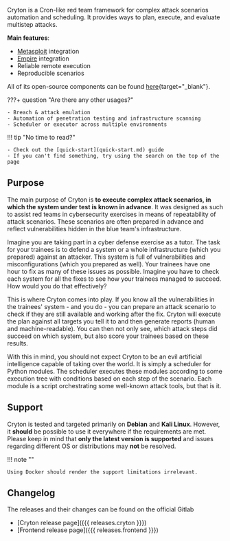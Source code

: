 Cryton is a Cron-like red team framework for complex attack scenarios automation and scheduling. It provides ways to plan, execute, and evaluate multistep attacks.

**Main features**:

- [Metasploit](https://github.com/rapid7/metasploit-framework) integration
- [Empire](https://github.com/BC-SECURITY/Empire) integration
- Reliable remote execution
- Reproducible scenarios

All of its open-source components can be found [here](https://gitlab.ics.muni.cz/cryton){target="_blank"}.

???+ question "Are there any other usages?"

    - Breach & attack emulation
    - Automation of penetration testing and infrastructure scanning
    - Scheduler or executor across multiple environments

!!! tip "No time to read?"

    - Check out the [quick-start](quick-start.md) guide
    - If you can't find something, try using the search on the top of the page

## Purpose
The main purpose of Cryton is **to execute complex attack scenarios, in which the system under test is known in advance**. It was designed as such to assist red teams in cybersecurity exercises in means of repeatability of attack scenarios. These scenarios are often prepared in advance and reflect vulnerabilities hidden in the blue team's infrastructure.

Imagine you are taking part in a cyber defense exercise as a tutor. The task for your trainees is to defend a system or a whole infrastructure (which you prepared) against an attacker. This system is full of vulnerabilities and misconfigurations (which you prepared as well). Your trainees have one hour to fix as many of these issues as possible. Imagine you have to check each system for all the fixes to see how your trainees managed to succeed. How would you do that effectively?

This is where Cryton comes into play. If you know all the vulnerabilities in the trainees' system - and you do - you can prepare an attack scenario to check if they are still available and working after the fix. Cryton will execute the plan against all targets you tell it to and then generate reports (human and machine-readable). You can then not only see, which attack steps did succeed on which system, but also score your trainees based on these results.

With this in mind, you should not expect Cryton to be an evil artificial intelligence capable of taking over the world. It is simply a scheduler for Python modules. The scheduler executes these modules according to some execution tree with conditions based on each step of the scenario. Each module is a script orchestrating some well-known attack tools, but that is it.

## Support
Cryton is tested and targeted primarily on **Debian** and **Kali Linux**. However, it **should** be possible to use it everywhere if the requirements are met. Please keep in mind that **only the latest version is supported** and issues regarding different OS or distributions may **not** be resolved.

!!! note ""

    Using Docker should render the support limitations irrelevant.

## Changelog
The releases and their changes can be found on the official Gitlab

- [Cryton release page]({{{ releases.cryton }}})
- [Frontend release page]({{{ releases.frontend }}})
